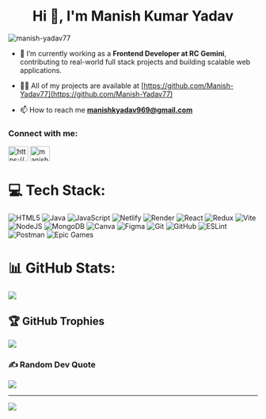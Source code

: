 <h1 align="center">Hi 👋, I'm Manish Kumar Yadav</h1>
<p align="left"> <img src="https://komarev.com/ghpvc/?username=manish-yadav77&label=Profile%20views&color=0e75b6&style=flat" alt="manish-yadav77" /> </p>

- 💼 I’m currently working as a **Frontend Developer at RC Gemini**, contributing to real-world full stack projects and building scalable web applications.

- 👨‍💻 All of my projects are available at [https://github.com/Manish-Yadav77](https://github.com/Manish-Yadav77)

- 📫 How to reach me **manishkyadav969@gmail.com**

<h3 align="left">Connect with me:</h3>
<p align="left">
<a href="https://www.linkedin.com/in/manish-yadav-fullstack-mern/" target="blank"><img align="center" src="https://raw.githubusercontent.com/rahuldkjain/github-profile-readme-generator/master/src/images/icons/Social/linked-in-alt.svg" alt="https://www.linkedin.com/in/manish-yadav-697254312" height="30" width="40" /></a>
<a href="https://instagram.com/manish_yadav77" target="blank"><img align="center" src="https://raw.githubusercontent.com/rahuldkjain/github-profile-readme-generator/master/src/images/icons/Social/instagram.svg" alt="manish_yadav77" height="30" width="40" /></a>
</p>

# 💻 Tech Stack:
![HTML5](https://img.shields.io/badge/html5-%23E34F26.svg?style=plastic&logo=html5&logoColor=white) 
![Java](https://img.shields.io/badge/java-%23ED8B00.svg?style=plastic&logo=openjdk&logoColor=white) 
![JavaScript](https://img.shields.io/badge/javascript-%23323330.svg?style=plastic&logo=javascript&logoColor=%23F7DF1E) 
![Netlify](https://img.shields.io/badge/netlify-%23000000.svg?style=plastic&logo=netlify&logoColor=#00C7B7) 
![Render](https://img.shields.io/badge/Render-%46E3B7.svg?style=plastic&logo=render&logoColor=white) 
![React](https://img.shields.io/badge/react-%2320232a.svg?style=plastic&logo=react&logoColor=%2361DAFB) 
![Redux](https://img.shields.io/badge/redux-%23593d88.svg?style=plastic&logo=redux&logoColor=white) 
![Vite](https://img.shields.io/badge/vite-%23646CFF.svg?style=plastic&logo=vite&logoColor=white) 
![NodeJS](https://img.shields.io/badge/node.js-6DA55F?style=plastic&logo=node.js&logoColor=white) 
![MongoDB](https://img.shields.io/badge/MongoDB-%234ea94b.svg?style=plastic&logo=mongodb&logoColor=white) 
![Canva](https://img.shields.io/badge/Canva-%2300C4CC.svg?style=plastic&logo=Canva&logoColor=white) 
![Figma](https://img.shields.io/badge/figma-%23F24E1E.svg?style=plastic&logo=figma&logoColor=white) 
![Git](https://img.shields.io/badge/git-%23F05033.svg?style=plastic&logo=git&logoColor=white) 
![GitHub](https://img.shields.io/badge/github-%23121011.svg?style=plastic&logo=github&logoColor=white) 
![ESLint](https://img.shields.io/badge/ESLint-4B3263?style=plastic&logo=eslint&logoColor=white) 
![Postman](https://img.shields.io/badge/Postman-FF6C37?style=plastic&logo=postman&logoColor=white) 
![Epic Games](https://img.shields.io/badge/epicgames-%23313131.svg?style=plastic&logo=epicgames&logoColor=white)

# 📊 GitHub Stats:
[![](https://streak-stats.demolab.com?user=Manish-Yadav77&theme=dark)](https://git.io/streak-stats)


## 🏆 GitHub Trophies
![](https://github-profile-trophy.vercel.app/?username=Manish-Yadav77&theme=radical&no-frame=false&no-bg=true&margin-w=4)

### ✍️ Random Dev Quote
![](https://quotes-github-readme.vercel.app/api?type=horizontal&theme=radical)

---
[![](https://visitcount.itsvg.in/api?id=Manish-Yadav77&icon=0&color=0)](https://visitcount.itsvg.in)

<!--
---
# 🧠 LeetCode Stats 

[![LeetCode Stats](https://leetcard.jacoblin.cool/Manish-Yadav77?theme=dark&font=baloo&ext=contest)](https://leetcode.com/u/Manish-Yadav77/)

- 🔹 Solving DSA problems daily to strengthen core logic and patterns  
- 🔸 Focus areas: Arrays, Strings, Trees, Recursion, Dynamic Programming  
- 🎯 Goal: 500+ quality problems across core topics  
- 🧠 Approach: Brute force → optimized → pattern-based  
- 📅 Tracking progress through streaks & topic-wise mastery -->

<!-- OPTIONAL: Add contest performance if you're active -->
<!--
- 🏆 LeetCode Rating: 1500+  
- ⚔️ Participated in 15+ contests  
-->

<!-- OPTIONAL: Add languages you use for LeetCode -->
<!--
- 💻 Primary Language: JavaScript  
- 🛠️ Also solving in: Java, Python  
-->
